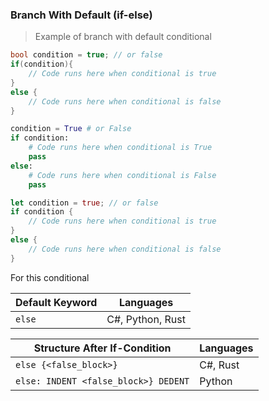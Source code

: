 ### Branch With Default (if-else)

> Example of branch with default conditional

```csharp
bool condition = true; // or false
if(condition){
    // Code runs here when conditional is true
}
else {
    // Code runs here when conditional is false
}
```

```python
condition = True # or False
if condition:
    # Code runs here when conditional is True
    pass
else: 
    # Code runs here when conditional is False
    pass
```

```rust
let condition = true; // or false
if condition {
    // Code runs here when conditional is true
}
else {
    // Code runs here when conditional is false
}
```

For this conditional 

| Default Keyword | Languages        |
|-----------------|------------------|
| `else`          | C#, Python, Rust |

| Structure After If-Condition         | Languages |
|--------------------------------------|-----------|
| `else {<false_block>}`               | C#, Rust  |
| `else: INDENT <false_block>} DEDENT` | Python    |